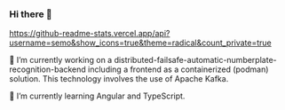 ### Hi there 👋

https://github-readme-stats.vercel.app/api?username=semo&show_icons=true&theme=radical&count_private=true

🔭 I’m currently working on a distributed-failsafe-automatic-numberplate-recognition-backend including a frontend as a containerized (podman) solution.
This technology involves the use of Apache Kafka.

🌱 I’m currently learning Angular and TypeScript.

<!--
**Semo/semo** is a ✨ _special_ ✨ repository because its `README.md` (this file) appears on your GitHub profile.

Here are some ideas to get you started:

- 🔭 I’m currently working on ...
- 🌱 I’m currently learning ...
- 👯 I’m looking to collaborate on ...
- 🤔 I’m looking for help with ...
- 💬 Ask me about ...
- 📫 How to reach me: ...
- 😄 Pronouns: ...
- ⚡ Fun fact: ...
-->
